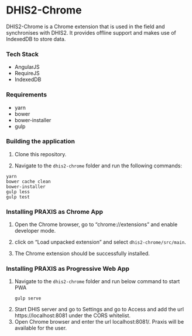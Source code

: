 DHIS2-Chrome
============

DHIS2-Chrome is a Chrome extension that is used in the field and synchronises with DHIS2. It provides offline support and makes use of IndexedDB to store data.

### Tech Stack
- AngularJS
- RequireJS
- IndexedDB

### Requirements
- yarn
- bower
- bower-installer
- gulp

### Building the application

1. Clone this repository.

1. Navigate to the `dhis2-chrome` folder and run the following commands:
  ```
  yarn
  bower cache clean
  bower-installer
  gulp less
  gulp test
  ```

### Installing PRAXIS as Chrome App

1. Open the Chrome browser, go to “chrome://extensions” and enable developer mode.

1. click on “Load unpacked extension” and select `dhis2-chrome/src/main`.

1. The Chrome extension should be successfully installed.


### Installing PRAXIS as Progressive Web App

1. Navigate to the `dhis2-chrome` folder and run below command to start PWA
    ```
    gulp serve
    ```
2. Start DHIS server and go to Settings and go to Access and add the url https://localhost:8081 under the CORS whitelist.
2. Open Chrome browser and enter the url localhost:8081/. Praxis will be available for the user.
